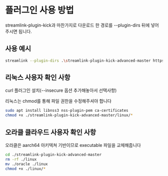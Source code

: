 # 플러그인 사용 방법

streamlink-plugin-kick과 마찬가지로 다운로드 한 경로를 --plugin-dirs 뒤에 넣어주시면 됩니다.

## 사용 예시
```bash
streamlink --plugin-dirs .\streamlink-plugin-kick-advanced-master https://kick.com/blahblah best -o output.mp4
```

## 리눅스 사용자 확인 사항
curl 플러그인 설치(--insecure 옵션 추가해놓아서 선택사항)

리눅스는 chmod를 통해 파일 권한을 수정해주셔야 합니다 
```bash
sudo apt install libnss3 nss-plugin-pem ca-certificates
chmod +x ./streamlink-plugin-kick-advanced-master/linux/*
```

## 오라클 클라우드 사용자 확인 사항
오라클은 aarch64 아키텍쳐 기반이므로 executable 파일을 교체해줍니다
```bash
cd ./streamlink-plugin-kick-advanced-master
rm -rf ./linux
mv ./oracle ./linux
chmod +x ./linux/*
```
